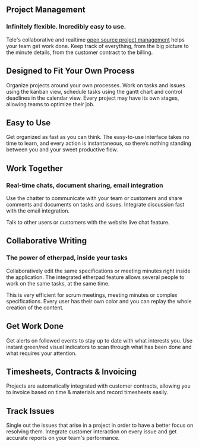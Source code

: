 Project Management
------------------

### Infinitely flexible. Incredibly easy to use.


Tele's collaborative and realtime <a href="https://www.tele.studio/app/project">open source project management</a>
helps your team get work done. Keep track of everything, from the big picture
to the minute details, from the customer contract to the billing.

Designed to Fit Your Own Process
--------------------------------

Organize projects around your own processes. Work on tasks and issues using the
kanban view, schedule tasks using the gantt chart and control deadlines in the
calendar view. Every project may have its own stages, allowing teams to
optimize their job.

Easy to Use
-----------

Get organized as fast as you can think. The easy-to-use interface takes no time
to learn, and every action is instantaneous, so there’s nothing standing
between you and your sweet productive flow.

Work Together
-------------

### Real-time chats, document sharing, email integration

Use the chatter to communicate with your team or customers and share comments
and documents on tasks and issues. Integrate discussion fast with the email
integration.

Talk to other users or customers with the website live chat feature.

Collaborative Writing
---------------------

### The power of etherpad, inside your tasks

Collaboratively edit the same specifications or meeting minutes right inside
the application. The integrated etherpad feature allows several people to
work on the same tasks, at the same time.

This is very efficient for scrum meetings, meeting minutes or complex
specifications. Every user has their own color and you can replay the whole
creation of the content.

Get Work Done
-------------

Get alerts on followed events to stay up to date with what interests you. Use
instant green/red visual indicators to scan through what has been done and what
requires your attention.

Timesheets, Contracts & Invoicing
---------------------------------

Projects are automatically integrated with customer contracts, allowing you to
invoice based on time & materials and record timesheets easily.

Track Issues
------------

Single out the issues that arise in a project in order to have a better focus
on resolving them. Integrate customer interaction on every issue and get
accurate reports on your team's performance.

